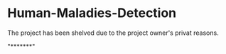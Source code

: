 # Human-Maladies-Detection
The project has been shelved due to the project owner's privat reasons. 

"*******"
